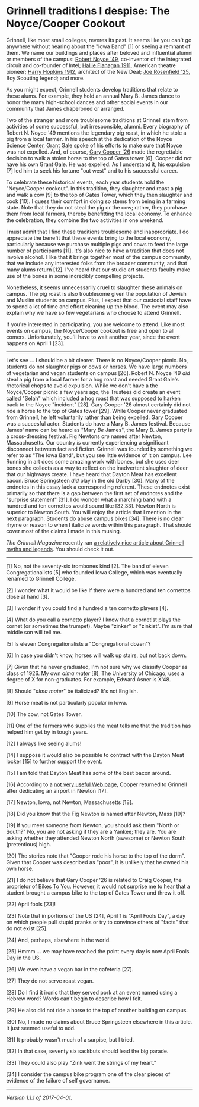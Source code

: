 Grinnell traditions I despise: The Noyce/Cooper Cookout
=======================================================

Grinnell, like most small colleges, reveres its past.  It seems
like you can't go anywhere without hearing about the "Iowa Band"
[1] or seeing a remnant of them.  We name our buildings and places 
after beloved and influential alumni or members of the campus: [Robert
Noyce '49](robert-noyce), co-inventor of the integrated circuit and
co-founder of Intel; [Hallie Flanagan 1911](hallie-flanagan), American
theatre pioneer; [Harry Hopkins 1912](harry-hopkins), architect of the New
Deal; [Joe Rosenfield '25](joe-rosenfield), Boy Scouting legend; and more.

As you might expect, Grinnell students develop traditions that relate
to these alums.  For example, they hold an annual Mary B. James dance
to honor the many high-school dances and other social events in our
community that James chaperoned or arranged.

Two of the stranger and more troublesome traditions at Grinnell stem from
activities of some successful, but irresponsible, alumni.  Every biography
of Robert N. Noyce '49 mentions the legendary pig roast, in which he
stole a pig from a local farmer.  In his speech at the dedication of
the Noyce Science Center, [Grant Gale](grant-gale) spoke of his efforts
to make sure that Noyce was not expelled.  And, of course, [Gary Cooper
'26](gary-cooper) made the regrettable decision to walk a stolen horse
to the top of Gates tower [6].  Cooper did not have his own Grant Gale.
He was expelled.  As I understand it, his expulsion [7] led him to seek
his fortune "out west" and to his successful career.

To celebrate these historical events, each year students hold the 
"Noyce/Cooper cookout".  In this tradition, they slaughter and
roast a pig and walk a cow [9] to the top of Gates Tower, which they
then slaughter and cook [10].  I guess their comfort in doing so stems from
being in a farming state.  Note that they do not steal the pig or the
cow; rather, they purchase them from local farmers, thereby benefitting
the local economy.  To enhance the celebration, they combine the two
activities in one weekend.

I must admit that I find these traditions troublesome and inappropriate.
I do appreciate the benefit that these events bring to the local economy,
particularly because we purchase multiple pigs and cows to feed the
large number of participants [11].  It's also nice to have a tradition
that does not involve alcohol.  I like that it brings together most
of the campus community, that we include any interested folks from the
broader community, and that many alums return [12].  I've heard
that our studio art students faculty make use of the bones in some
incredibly compelling projects.  

Nonetheless, it seems unnecessarily cruel to slaughter these animals
on campus.  The pig roast is also troublesome given the population of
Jewish and Muslim students on campus.  Plus, I expect that our custodial
staff have to spend a lot of time and effort cleaning up the blood.
The event may also explain why we have so few vegetarians who choose to
attend Grinnell.

If you're interested in participating, you are welcome to attend.  Like
most events on campus, the Noyce/Cooper cookout is free and open to all
comers.  Unfortunately, you'll have to wait another year, since the
event happens on April 1 [23].

---

Let's see ... I should be a bit clearer.  There is no Noyce/Cooper picnic.
No, students do not slaughter pigs or cows or horses.  We have large
numbers of vegetarian and vegan students on campus [26].  Robert N. Noyce
'49 *did* steal a pig from a local farmer for a hog roast and needed Grant
Gale's rhetorical chops to avoid expulsion.  While we don't have a the
Noyce/Cooper picnic a few years ago, the Trustees did create an event
called "Selah" which included a hog roast that was supposed to harken
back to the Noyce "incident" [28].  Gary Cooper '26 almost certainly
did not ride a horse to the top of Gates tower [29].  While Cooper
never graduated from Grinnell, he left voluntarily rather than being
expelled.  Gary Cooper was a succesful actor.  Students do have a
Mary B. James festival.  Because James' name can be heard as "Mary
*Be* James", the Mary B. James party is a cross-dressing festival.
Fig Newtons *are* named after Newton, Massachusetts.  Our country *is*
currently experiencing a significant disconnect between fact and fiction.
Grinnell was founded by something we refer to as "The Iowa Band", but
you see little evidence of it on campus.  Lee Running in art does some
amazing work with bones, but she uses deer bones she collects as a way to
reflect on the inadvertent slaughter of deer that our highways create.
I have heard that Dayton Meat has excellent bacon.  Bruce Springsteen
*did* play in the old Darby [30].  Many of the endnotes in this essay lack
a corresponding referent.  These endnotes exist primarily so that there
is a gap between the first set of endnotes and the "surprise statement"
[31].  I do wonder what a marching band with a hundred and ten cornettos
would sound like [32,33].  Newton North is superior to Newton South.
You will enjoy the article that I mention in the next paragraph.
Students do abuse campus bikes [34].  There is no clear rhyme or reason
to when I italicize words within this paragraph.  That should cover most
of the claims I made in this musing.

_The Grinnell Magazine_ recently ran [a relatively nice article about
Grinnell myths and legends](https://www.grinnell.edu/news/campus-myth-busters).
You should check it out.

---

[1] No, not the seventy-six trombones kind [2].  The band of eleven
Congregationalists [5] who founded Iowa College, which was eventually
renamed to Grinnell College.

[2] I wonder what it would be like if there were a hundred and ten
cornettos close at hand [3].

[3] I wonder if you could find a hundred a ten cornetto players [4].

[4] What do you call a cornetto player?  I know that a cornetist plays 
the cornet (or sometimes the trumpet).  Maybe "zinker" or "zinkist".
I'm sure that middle son will tell me.

[5] Is eleven Congregationalists a "Congregational dozen"?

[6] In case you didn't know, horses will walk up stairs, but not back down.

[7] Given that he never graduated, I'm not sure why we classify Cooper
as class of 1926.  My own *alma mater* [8], The University of Chicago, uses
a degree of X for non-graduates.  For example, Edward Asner is X'48.

[8] Should "*alma mater*" be italicized?  It's not English.

[9] Horse meat is not particularly popular in Iowa.

[10] The cow, not Gates Tower.

[11] One of the farmers who supplies the meat tells me that the tradition
has helped him get by in tough years.

[12] I always like seeing alums!

[14] I suppose it would also be possible to contract with the Dayton Meat
locker [15] to further support the event.

[15] I am told that Dayton Meat has some of the best bacon around.

[16] According to a [not very useful Web
page](https://www.grinnell.edu/about/history/gary-cooper-revisits-grinnell),
Cooper returned to Grinnell after dedicating an airport in Newton [17].

[17] Newton, Iowa, not Newton, Massachusetts [18].

[18] Did you know that the Fig Newton is named after Newton, Mass [19]?

[19] If you meet someone from Newton, you should ask them "North or South?"
No, you are not asking if they are a Yankee; they are.  You are asking whether
they attended Newton North (awesome) or Newton South (pretentious) high.

[20] The stories note that "Cooper rode his horse to the top of the dorm".
Given that Cooper was described as "poor", it is unlikely that he owned
his own horse.

[21] I do not believe that Gary Cooper '26 is related to Craig Cooper, the
proprietor of [Bikes To You](http://www.bikestoyou.com/).  However, it would
not surprise me to hear that a student brought a campus bike to the top of
Gates Tower and threw it off.

[22] April fools [23]!

[23] Note that in portions of the US [24], April 1 is "April Fools Day", a day
on which people pull stupid pranks or try to convince others of 
"facts" that do not exist [25].

[24] And, perhaps, elsewhere in the world.

[25] Hmmm ... we may have reached the point every day is now April Fools Day 
in the US.

[26] We even have a vegan bar in the cafeteria [27].

[27] They do not serve roast vegan.

[28] Do I find it ironic that they served pork at an event named using a Hebrew
word?  Words can't begin to describe how I felt.

[29] He also did not ride a horse to the top of another building on campus.

[30] No, I made no claims about Bruce Springsteen elsewhere in this article.
It just seemed useful to add.

[31] It probably wasn't much of a surpise, but I tried.

[32] In that case, seventy six sackbuts should lead the big parade.

[33] They could also play "Zink went the strings of my heart."

[34] I consider the campus bike program one of the clear pieces of evidence
of the failure of self governance.

---

*Version 1.1.1 of 2017-04-01.*
